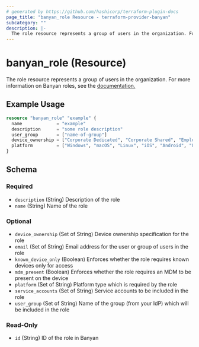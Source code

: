```yaml
---
# generated by https://github.com/hashicorp/terraform-plugin-docs
page_title: "banyan_role Resource - terraform-provider-banyan"
subcategory: ""
description: |-
  The role resource represents a group of users in the organization. For more information on Banyan roles, see the documentation. https://docs.banyansecurity.io/docs/feature-guides/administer-security-policies/roles/manage-roles/
---
```


# banyan_role (Resource)

The role resource represents a group of users in the organization. For more information on Banyan roles, see the [documentation.](https://docs.banyansecurity.io/docs/feature-guides/administer-security-policies/roles/manage-roles/)

## Example Usage

```terraform
resource "banyan_role" "example" {
  name             = "example"
  description      = "some role description"
  user_group       = ["name-of-group"]
  device_ownership = ["Corporate Dedicated", "Corporate Shared", "Employee Owned", "Other"]
  platform         = ["Windows", "macOS", "Linux", "iOS", "Android", "Unregistered"]
}
```

<!-- schema generated by tfplugindocs -->
## Schema

### Required

- `description` (String) Description of the role
- `name` (String) Name of the role

### Optional

- `device_ownership` (Set of String) Device ownership specification for the role
- `email` (Set of String) Email address for the user or group of users in the role
- `known_device_only` (Boolean) Enforces whether the role requires known devices only for access
- `mdm_present` (Boolean) Enforces whether the role requires an MDM to be present on the device
- `platform` (Set of String) Platform type which is required by the role
- `service_accounts` (Set of String) Service accounts to be included in the role
- `user_group` (Set of String) Name of the group (from your IdP) which will be included in the role

### Read-Only

- `id` (String) ID of the role in Banyan


